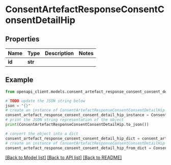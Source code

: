 # ConsentArtefactResponseConsentConsentDetailHip


## Properties

Name | Type | Description | Notes
------------ | ------------- | ------------- | -------------
**id** | **str** |  | 

## Example

```python
from openapi_client.models.consent_artefact_response_consent_consent_detail_hip import ConsentArtefactResponseConsentConsentDetailHip

# TODO update the JSON string below
json = "{}"
# create an instance of ConsentArtefactResponseConsentConsentDetailHip from a JSON string
consent_artefact_response_consent_consent_detail_hip_instance = ConsentArtefactResponseConsentConsentDetailHip.from_json(json)
# print the JSON string representation of the object
print(ConsentArtefactResponseConsentConsentDetailHip.to_json())

# convert the object into a dict
consent_artefact_response_consent_consent_detail_hip_dict = consent_artefact_response_consent_consent_detail_hip_instance.to_dict()
# create an instance of ConsentArtefactResponseConsentConsentDetailHip from a dict
consent_artefact_response_consent_consent_detail_hip_from_dict = ConsentArtefactResponseConsentConsentDetailHip.from_dict(consent_artefact_response_consent_consent_detail_hip_dict)
```
[[Back to Model list]](../README.md#documentation-for-models) [[Back to API list]](../README.md#documentation-for-api-endpoints) [[Back to README]](../README.md)


